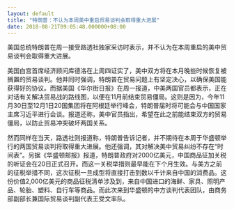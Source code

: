 ```yaml
---
layout: default
title: "特朗普：不认为本周美中重启贸易谈判会取得重大进展"
date: 2018-08-21T09:05:48.000000+08:00
---
```


美国总统特朗普在周一接受路透社独家采访时表示，并不认为在本周重启的美中贸易谈判会取得重大进展。

美国白宫首席经济顾问库德洛在上周四证实了，美中双方将在本月晚些时候恢复被搁置的贸易谈判。他并同时强调，特朗普在贸易问题上有坚定决心，以确保美国能获得好的协议。而据美国《华尔街日报》在周一报道，中美两国官员都表示，正在对话有关解决贸易战的路线图，以便在11月前结束贸易僵局。这则是因为，今年11月30日至12月1日20国集团将在阿根廷举行峰会，特朗普届时将可能会与中国国家主席习近平进行会谈。报道还称，美中官员指出，希望在此之前能结束双方的贸易僵局，以防止贸易冲突破坏两国关系。

然而同样在当天，路透社则报道称，特朗普告诉记者，并不期待在本周于华盛顿举行的两国贸易谈判将取得重大进展。他还强调，其对解决美中贸易纠纷不存在“时间表”。另据《华盛顿邮报》报道，特朗普政府对2000亿美元，中国商品征加关税的听证会在20日正式召开。而这一关税举措则最早能在下个月生效。与美方之前的征税举措不同，这次征税一旦成型将直接打击到数以千计来自中国的消费品。这份价值2,000亿美元的商品征税清单涉及到，来自中国进口的海鲜、家具、照明产品、轮胎、塑料、自行车等商品。而此次来到华盛顿的中方谈判代表团队，由商务部副部长兼国际贸易谈判副代表王受文率队。

